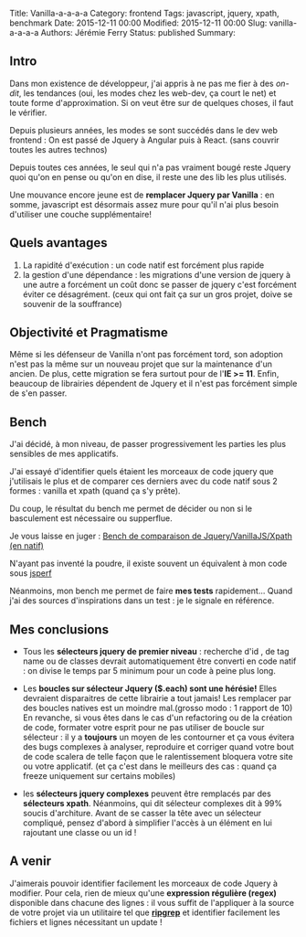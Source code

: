 Title: Vanilla-a-a-a-a
Category: frontend
Tags: javascript, jquery, xpath, benchmark
Date: 2015-12-11 00:00
Modified: 2015-12-11 00:00
Slug: vanilla-a-a-a-a
Authors: Jérémie Ferry
Status: published
Summary:

## Intro

Dans mon existence de développeur, j'ai appris à ne pas me fier à des *on-dit*, les tendances (oui, les modes chez les web-dev, ça court le net) et toute forme d'approximation.
Si on veut être sur de quelques choses, il faut le vérifier.

Depuis plusieurs années, les modes se sont succédés dans le dev web frontend :
On est passé de Jquery à Angular puis à React. (sans couvrir toutes les autres technos)

Depuis toutes ces années, le seul qui n'a pas vraiment bougé reste Jquery quoi qu'on en pense ou qu'on en dise, il reste une des lib les plus utilisés.

Une mouvance encore jeune est de **remplacer Jquery par Vanilla** : en somme, javascript est désormais assez mure pour qu'il n'ai plus besoin d'utiliser une couche supplémentaire!

## Quels avantages

1. La rapidité d'exécution : un code natif est forcément plus rapide
2. la gestion d'une dépendance : les migrations d'une version de jquery à une autre a forcément un coût donc se passer de jquery c'est forcément éviter ce désagrément. (ceux qui ont fait ça sur un gros projet, doive se souvenir de la souffrance)

## Objectivité et Pragmatisme

Même si les défenseur de Vanilla n'ont pas forcément tord, son adoption n'est pas la même sur un nouveau projet que sur la maintenance d'un ancien.
De plus, cette migration se fera surtout pour de l'**IE >= 11**.
Enfin, beaucoup de librairies dépendent de Jquery et il n'est pas forcément simple de s'en passer.

## Bench

J'ai décidé, à mon niveau, de passer progressivement les parties les plus sensibles de mes applicatifs.

J'ai essayé d'identifier quels étaient les morceaux de code jquery que j'utilisais le plus et de comparer ces derniers avec du code natif sous 2 formes : vanilla et xpath (quand ça s'y prête).

Du coup, le résultat du bench me permet de décider ou non si le basculement est nécessaire ou supperflue.

Je vous laisse en juger : [Bench de comparaison de Jquery/VanillaJS/Xpath (en natif)](/labo/frontend/vanilla)

N'ayant pas inventé la poudre, il existe souvent un équivalent à mon code sous [jsperf](http://jsperf.com)

Néanmoins, mon bench me permet de faire **mes tests** rapidement... 
Quand j'ai des sources d'inspirations dans un test : je le signale en référence.

## Mes conclusions

- Tous les **sélecteurs jquery de premier niveau** : recherche d'id , de tag name ou de classes devrait automatiquement être converti en code natif : on divise le temps par 5 minimum pour un code à peine plus long.

- Les **boucles sur sélecteur Jquery ($.each) sont une hérésie!** Elles devraient disparaitres de cette librairie a tout jamais!
Les remplacer par des boucles natives est un moindre mal.(grosso modo : 1 rapport de 10)
En revanche, si vous êtes dans le cas d'un refactoring ou de la création de code, formater votre esprit pour ne pas utiliser de boucle sur sélecteur : il y a **toujours** un moyen de les contourner et ça vous évitera des bugs complexes à analyser, reproduire et corriger quand votre bout de code scalera de telle façon que le ralentissement bloquera votre site ou votre applicatif.
(et ça c'est dans le meilleurs des cas : quand ça freeze uniquement sur certains mobiles)

- les **sélecteurs jquery complexes** peuvent être remplacés par des **sélecteurs xpath**. Néanmoins, qui dit sélecteur complexes dit à 99% soucis d'architure.
Avant de se casser la tête avec un sélecteur compliqué, pensez d'abord à simplifier l'accès à un élément en lui rajoutant une classe ou un id !

## A venir

J'aimerais pouvoir identifier facilement les morceaux de code Jquery à modifier.
Pour cela, rien de mieux qu'une **expression régulière (regex)** disponible dans chacune des lignes : il vous suffit de l'appliquer à la source de votre projet via un utilitaire tel que **[ripgrep](https://github.com/BurntSushi/ripgrep)** et identifier facilement les fichiers et lignes nécessitant un update ! 
